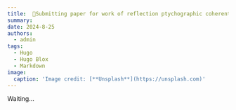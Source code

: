 ```yaml
---
title:  📰Submitting paper for work of reflection ptychographic coherent diffraction imaging.
summary: 
date: 2024-8-25
authors:
  - admin
tags:
  - Hugo
  - Hugo Blox
  - Markdown
image:
  caption: 'Image credit: [**Unsplash**](https://unsplash.com)'
---
```

Waiting...


